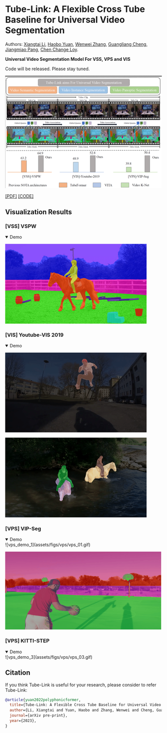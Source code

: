 # Tube-Link: A Flexible Cross Tube Baseline for Universal Video Segmentation

Authors: [Xiangtai Li](https://lxtgh.github.io/), [Haobo Yuan](https://yuanhaobo.me/), [Wenwei Zhang](http://zhangwenwei.cn/), [Guangliang Cheng](https://sites.google.com/view/guangliangcheng), [Jiangmiao Pang](https://oceanpang.github.io/), [Chen Change Loy](https://www.mmlab-ntu.com/person/ccloy/).

**Universal Video Segmentation Model For VSS, VPS and VIS**

Code will be released. Please stay tuned.

![avatar](./assets/figs/teaser.png)

[[PDF]]() [[CODE]](https://github.com/lxtGH/Tube-Link)

## Visualization Results
### [VSS] VSPW
<details open>
<summary>Demo</summary>

![vss_demo](assets/figs/vss/vspw.gif)

</details>

### [VIS] Youtube-VIS 2019
<details open>
<summary>Demo</summary>

![vis_demo_1](assets/figs/vis/vis_001.gif) 

![vis_demo_2](assets/figs/vis/vis_002.gif)

</details>

### [VPS] VIP-Seg

<details open>
<summary>Demo</summary>
![vps_demo_1](assets/figs/vps/vps_01.gif) 

![vps_demo_2](assets/figs/vps/vps_02.gif)

</details>

### [VPS] KITTI-STEP
<details open>
<summary>Demo</summary>
![vps_demo_3](assets/figs/vps/vps_03.gif)
</details>



## Citation
If you think Tube-Link is useful for your research, please consider to refer Tube-Link:
```bibtex
@article{yuan2022polyphonicformer,
  title={Tube-Link: A Flexible Cross Tube Baseline for Universal Video Segmentation},
  author={Li, Xiangtai and Yuan, Haobo and Zhang, Wenwei and Cheng, Guangliang and Pang, Jiangmiao and Loy, Chen Change},
  journal={arXiv pre-print},
  year={2023},
}
```
